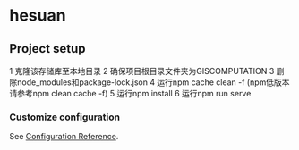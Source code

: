 # hesuan

## Project setup

1 克隆该存储库至本地目录
2 确保项目根目录文件夹为GISCOMPUTATION
3 删除node_modules和package-lock.json
4 运行npm cache clean -f (npm低版本请参考npm clean cache -f)
5 运行npm install
6 运行npm run serve
### Customize configuration
See [Configuration Reference](https://cli.vuejs.org/config/).
